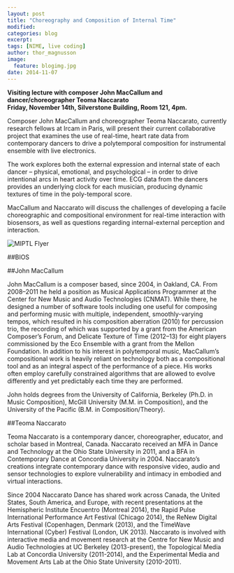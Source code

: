 ```yaml
---
layout: post
title: "Choreography and Composition of Internal Time"
modified:
categories: blog
excerpt:
tags: [NIME, live coding]
author: thor_magnusson
image:
  feature: blogimg.jpg
date: 2014-11-07
---
```


**Visiting lecture with composer John MacCallum and dancer/choreographer Teoma Naccarato  
Friday, November 14th, Silverstone Building, Room 121, 4pm.**

Composer John MacCallum and choreographer Teoma Naccarato, currently research fellows at Ircam in Paris, will present their current collaborative project that examines the use of real-time, heart rate data from contemporary dancers to drive a polytemporal composition for instrumental ensemble with live electronics.

The work explores both the external expression and internal state of each dancer – physical, emotional, and psychological – in order to drive intentional arcs in heart activity over time. ECG data from the dancers provides an underlying clock for each musician, producing dynamic textures of time in the poly-temporal score.

MacCallum and Naccarato will discuss the challenges of developing a facile choreographic and compositional environment for real-time interaction with biosensors, as well as questions regarding internal-external perception and interaction.

![MIPTL Flyer]( {{site.url}}/images/MIPTLflyer_02.jpg)

##BIOS

##John MacCallum

John MacCallum is a composer based, since 2004, in Oakland, CA. From 2008–2011 he held a position as Musical Applications Programmer at the Center for New Music and Audio Technologies (CNMAT). While there, he designed a number of software tools including one useful for composing and performing music with multiple, independent, smoothly-varying tempos, which resulted in his composition aberration (2010) for percussion trio, the recording of which was supported by a grant from the American Composer’s Forum, and Delicate Texture of Time (2012–13) for eight players commissioned by the Eco Ensemble with a grant from the Mellon Foundation. In addition to his interest in polytemporal music, MacCallum’s compositional work is heavily reliant on technology both as a compositional tool and as an integral aspect of the performance of a piece. His works often employ carefully constrained algorithms that are allowed to evolve differently and yet predictably each time they are performed.

John holds degrees from the University of California, Berkeley (Ph.D. in Music Composition), McGill University (M.M. in Composition), and the University of the Pacific (B.M. in Composition/Theory).

##Teoma Naccarato

Teoma Naccarato is a contemporary dancer, choreographer, educator, and scholar based in Montreal, Canada. Naccarato received an MFA in Dance and Technology at the Ohio State University in 2011, and a BFA in Contemporary Dance at Concordia University in 2004. Naccarato’s creations integrate contemporary dance with responsive video, audio and sensor technologies to explore vulnerability and intimacy in embodied and virtual interactions.

Since 2004 Naccarato Dance has shared work across Canada, the United States, South America, and Europe, with recent presentations at the Hemispheric Institute Encuentro (Montreal 2014), the Rapid Pulse International Performance Art Festival (Chicago 2014), the ReNew Digital Arts Festival (Copenhagen, Denmark (2013), and the TimeWave International (Cyber) Festival (London, UK 2013).  Naccarato is involved with interactive media and movement research at the Centre for New Music and Audio Technologies at UC Berkeley (2013-present), the Topological Media Lab at Concordia University (2011-2014), and the Experimental Media and Movement Arts Lab at the Ohio State University (2010-2011).

